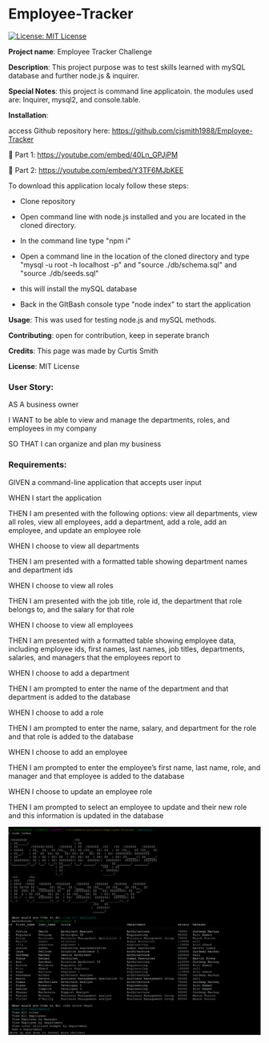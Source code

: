 # Employee-Tracker
[![License: MIT License](https://img.shields.io/badge/License-MIT-brightgreen.svg)](https://choosealicense.com/licenses/mit/)
 
**Project name**: Employee Tracker Challenge

**Description**: This project purpose was to test skills learned with mySQL database and further node.js & inquirer.

**Special Notes**: this project is command line applicatoin. the modules used are: Inquirer, mysql2, and console.table.

**Installation**: 	

access Github repository here: https://github.com/cjsmith1988/Employee-Tracker

🎥 Part 1: https://youtube.com/embed/40Ln_GPJjPM

🎥 Part 2: https://youtube.com/embed/Y3TF6MJbKEE


To download this application localy follow these steps:

- Clone repository

- Open command line with node.js installed and you are located in the cloned directory.

- In the command line type "npm i"

- Open a command line in the location of the cloned directory and type "mysql -u root -h localhost -p" and "source ./db/schema.sql" and "source ./db/seeds.sql"

- this will install the mySQL database

- Back in the GItBash console type "node index" to start the application

**Usage**: This was used for testing node.js and mySQL methods.

**Contributing**: open for contribution, keep in seperate branch

**Credits**: This page was made by Curtis Smith

**License**: MIT License

### User Story:

AS A business owner

I WANT to be able to view and manage the departments, roles, and employees in my company

SO THAT I can organize and plan my business

### Requirements:

GIVEN a command-line application that accepts user input

WHEN I start the application

THEN I am presented with the following options: view all departments, view all roles, view all employees, add a department, add a role, add an employee, and update an employee role

WHEN I choose to view all departments

THEN I am presented with a formatted table showing department names and department ids

WHEN I choose to view all roles

THEN I am presented with the job title, role id, the department that role belongs to, and the salary for that role

WHEN I choose to view all employees

THEN I am presented with a formatted table showing employee data, including employee ids, first names, last names, job titles, departments, salaries, and managers that the employees report to

WHEN I choose to add a department

THEN I am prompted to enter the name of the department and that department is added to the database

WHEN I choose to add a role

THEN I am prompted to enter the name, salary, and department for the role and that role is added to the database

WHEN I choose to add an employee

THEN I am prompted to enter the employee’s first name, last name, role, and manager and that employee is added to the database

WHEN I choose to update an employee role

THEN I am prompted to select an employee to update and their new role and this information is updated in the database 

![index.js view](https://github.com/cjsmith1988/Employee-Tracker/blob/main/images/gitBashScreenGrab.PNG?raw=true)


